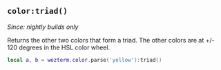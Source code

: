 ## `color:triad()`

*Since: nightly builds only*

Returns the other two colors that form a triad. The other colors
are at +/- 120 degrees in the HSL color wheel.

```lua
local a, b = wezterm.color.parse('yellow'):triad()
```


